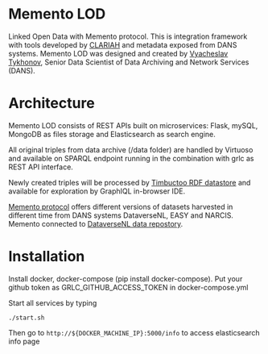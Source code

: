 # Memento LOD

Linked Open Data with Memento protocol. This is integration framework with tools developed by [CLARIAH](http://github.com/CLARIAH) and metadata exposed from DANS systems.
Memento LOD was designed and created by [Vyacheslav Tykhonov](https://dans.knaw.nl/nl/over/organisatie-beleid/medewerkers/tykhonov), Senior Data Scientist of Data Archiving and Network Services (DANS).

# Architecture

Memento LOD consists of REST APIs built on microservices: Flask, mySQL, MongoDB as files storage and Elasticsearch as search engine.

All original triples from data archive (/data folder) are handled by Virtuoso and available on SPARQL endpoint running in the combination with grlc as REST API interface. 

Newly created triples will be processed by [Timbuctoo RDF datastore](https://github.com/HuygensING/timbuctoo) and available for exploration by GraphIQL in-browser IDE. 

[Memento protocol](https://github.com/LinkedDataFragments/Server.js/wiki/Configuring-Memento) offers different versions of datasets harvested in different time from DANS systems DataverseNL, EASY and NARCIS.
Memento connected to [DataverseNL data repostory](http://dataverse.nl).

# Installation

Install docker, docker-compose (pip install docker-compose).
Put your github token as GRLC_GITHUB_ACCESS_TOKEN in docker-compose.yml

Start all services by typing

```
./start.sh
```

Then go to `http://${DOCKER_MACHINE_IP}:5000/info` to access elasticsearch info page
